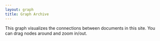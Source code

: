```yaml
---
layout: graph
title: Graph Archive
---
```


This graph visualizes the connections between documents in this site. You can drag nodes around and zoom in/out.
